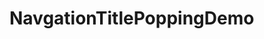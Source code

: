 # NavgationTitlePoppingDemo

<!--Set titleTextAttributes not working while called from viewWillAppear when popping view controller. It appear if tapping on the back button instead of swipe back. NavBarTitleChangeable.swift to solve the issues.-->
<!---->
<!--## Install-->
<!---->
<!--Copy file from [NavBarTitleChangeable.swift](ColorableNavigationController.swift) or just copy code to your project.-->
